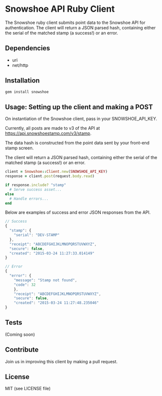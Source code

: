 Snowshoe API Ruby Client
============

The Snowshoe ruby client submits point data to the Snowshoe API for authentication. The client will return a JSON parsed hash, containing either  the serial of the matched stamp (a success!) or an error.

## Dependencies
- uri
- net/http

## Installation
```ruby
gem install snowshoe
```


## Usage: Setting up the client and making a POST

On instantiation of the Snowshoe client, pass in your SNOWSHOE_API_KEY.

Currently, all posts are made to v3 of the API at https://api.snowshoestamp.com/v3/stamp.

The data hash is constructed from the point data sent by your front-end stamp screen.

The client will return a JSON parsed hash, containing either the serial of the matched stamp (a success!) or an error.

```ruby
client = Snowshoe::Client.new(SNOWSHOE_API_KEY)
response = client.post(request.body.read)

if response.include? "stamp"
  # Serve success asset...
else
  # Handle errors...
end
```

Below are examples of success and error JSON responses from the API.

```javascript
// Success
{
  "stamp": {
    "serial": "DEV-STAMP"
  },
  "receipt": "ABCDEFGHIJKLMNOPQRSTUVWXYZ",
  "secure": false,
  "created": "2015-03-24 11:27:33.014149"
}

// Error
{
  "error": {
    "message": "Stamp not found",
    "code": 32
    },
    "receipt": "ABCDEFGHIJKLMNOPQRSTUVWXYZ",
    "secure": false,
    "created": "2015-03-24 11:27:48.235046"
}
```

## Tests
(Coming soon)


## Contribute
Join us in improving this client by making a pull request.

## License
MIT (see LICENSE file)
